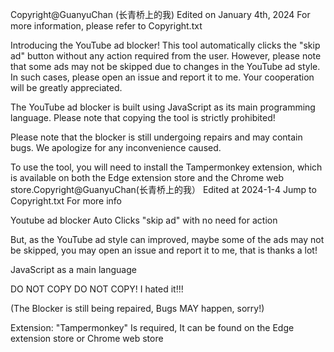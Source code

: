 Copyright@GuanyuChan (长青桥上的我)
Edited on January 4th, 2024
For more information, please refer to Copyright.txt

Introducing the YouTube ad blocker! This tool automatically clicks the "skip ad" button without any action required from the user. However, please note that some ads may not be skipped due to changes in the YouTube ad style. In such cases, please open an issue and report it to me. Your cooperation will be greatly appreciated.

The YouTube ad blocker is built using JavaScript as its main programming language. Please note that copying the tool is strictly prohibited!

Please note that the blocker is still undergoing repairs and may contain bugs. We apologize for any inconvenience caused.

To use the tool, you will need to install the Tampermonkey extension, which is available on both the Edge extension store and the Chrome web store.Copyright@GuanyuChan(长青桥上的我）
Edited at 2024-1-4
Jump to Copyright.txt For more info


Youtube ad blocker
Auto Clicks "skip ad" with no need for action

But, as the YouTube ad style can improved, maybe some of the ads may not be skipped, you may open an issue and report it to me, that is thanks a lot!


JavaScript as a main language

DO NOT COPY DO NOT COPY! I hated it!!!


(The Blocker is still being repaired, Bugs MAY happen, sorry!)

Extension: "Tampermonkey" Is required, It can be found on the Edge extension store or Chrome web store
